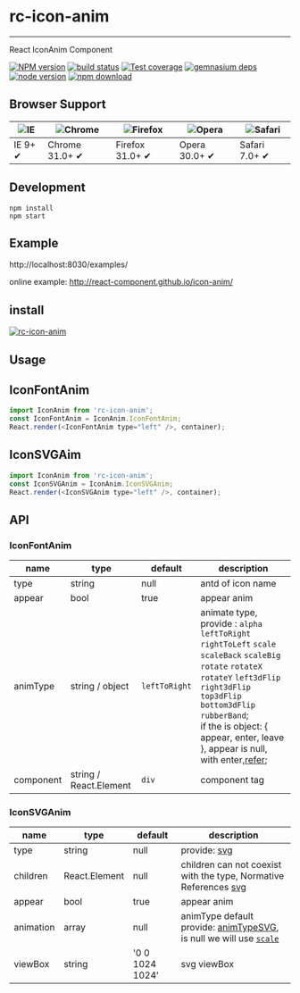 # rc-icon-anim
---

React IconAnim Component


[![NPM version][npm-image]][npm-url]
[![build status][travis-image]][travis-url]
[![Test coverage][coveralls-image]][coveralls-url]
[![gemnasium deps][gemnasium-image]][gemnasium-url]
[![node version][node-image]][node-url]
[![npm download][download-image]][download-url]

[npm-image]: http://img.shields.io/npm/v/rc-icon-anim.svg?style=flat-square
[npm-url]: http://npmjs.org/package/rc-icon-anim
[travis-image]: https://img.shields.io/travis/react-component/icon-anim.svg?style=flat-square
[travis-url]: https://travis-ci.org/react-component/icon-anim
[coveralls-image]: https://img.shields.io/coveralls/react-component/icon-anim.svg?style=flat-square
[coveralls-url]: https://coveralls.io/r/react-component/icon-anim?branch=master
[gemnasium-image]: http://img.shields.io/gemnasium/react-component/icon-anim.svg?style=flat-square
[gemnasium-url]: https://gemnasium.com/react-component/icon-anim
[node-image]: https://img.shields.io/badge/node.js-%3E=_0.10-green.svg?style=flat-square
[node-url]: http://nodejs.org/download/
[download-image]: https://img.shields.io/npm/dm/rc-icon-anim.svg?style=flat-square
[download-url]: https://npmjs.org/package/rc-icon-anim


## Browser Support

|![IE](https://raw.github.com/alrra/browser-logos/master/internet-explorer/internet-explorer_48x48.png) | ![Chrome](https://raw.github.com/alrra/browser-logos/master/chrome/chrome_48x48.png) | ![Firefox](https://raw.github.com/alrra/browser-logos/master/firefox/firefox_48x48.png) | ![Opera](https://raw.github.com/alrra/browser-logos/master/opera/opera_48x48.png) | ![Safari](https://raw.github.com/alrra/browser-logos/master/safari/safari_48x48.png)|
| --- | --- | --- | --- | --- |
| IE 9+ ✔ | Chrome 31.0+ ✔ | Firefox 31.0+ ✔ | Opera 30.0+ ✔ | Safari 7.0+ ✔ |


## Development

```
npm install
npm start
```

## Example

http://localhost:8030/examples/


online example: http://react-component.github.io/icon-anim/


## install


[![rc-icon-anim](https://nodei.co/npm/rc-icon-anim.png)](https://npmjs.org/package/rc-icon-anim)


## Usage

## IconFontAnim 
```js
import IconAnim from 'rc-icon-anim';
const IconFontAnim = IconAnim.IconFontAnim;
React.render(<IconFontAnim type="left" />, container);
```

## IconSVGAim
```js
import IconAnim from 'rc-icon-anim';
const IconSVGAnim = IconAnim.IconSVGAnim;
React.render(<IconSVGAnim type="left" />, container);
```

## API

### IconFontAnim

|    name    |   type   |   default    |      description      |
|------------|----------|--------------|-----------------------|
|  type      | string   |  null        |  antd of icon name    |
|  appear    | bool     | true         | appear anim   |
|  animType  | string / object | `leftToRight` | animate type, provide : `alpha` `leftToRight` `rightToLeft` `scale` `scaleBack` `scaleBig` `rotate` `rotateX` `rotateY` `left3dFlip` `right3dFlip` `top3dFlip` `bottom3dFlip` `rubberBand`; <br/> if the is object: { appear, enter, leave }, appear is null, with enter,[refer](https://github.com/react-component/icon-anim/blob/master/src/animTypesIconFont.jsx); |
| component  | string / React.Element | `div` | component tag |

### IconSVGAnim 

|    name    |   type   |   default    |      description      |
|------------|----------|--------------|-----------------------|
|  type      | string   |   null       | provide: [svg](https://github.com/react-component/icon-anim/blob/master/src/svg.js)  |
|  children  | React.Element |  null   | children can not coexist with the type,  Normative References [svg](https://github.com/react-component/icon-anim/blob/master/src/svg.js) |
|  appear    |  bool  | true   | appear anim  | 
|  animation | array  | null   | animType default provide: [animTypeSVG](https://github.com/react-component/icon-anim/blob/master/src/animTypeSVG.js), is null we will use [`scale`](https://github.com/react-component/icon-anim/blob/master/src/animTypeSVG.js#L5) |
|  viewBox   | string   | '0 0 1024 1024' | svg viewBox |